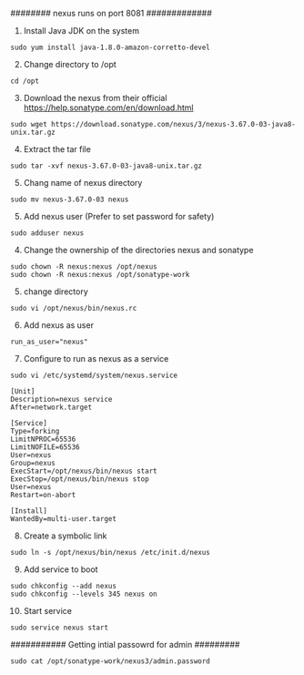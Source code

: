 ########   nexus runs on port 8081 #############



1. Install Java JDK on the system

```
sudo yum install java-1.8.0-amazon-corretto-devel
```

2. Change directory to /opt

```
cd /opt
```

3. Download the nexus from their official https://help.sonatype.com/en/download.html

```
sudo wget https://download.sonatype.com/nexus/3/nexus-3.67.0-03-java8-unix.tar.gz
```

4. Extract the tar file

```
sudo tar -xvf nexus-3.67.0-03-java8-unix.tar.gz
```

5. Chang name of nexus directory 

```
sudo mv nexus-3.67.0-03 nexus
```

5. Add nexus user (Prefer to set password for safety)

```
sudo adduser nexus
```

4. Change the ownership of the directories nexus and sonatype

```
sudo chown -R nexus:nexus /opt/nexus
sudo chown -R nexus:nexus /opt/sonatype-work
```

5. change directory 

```
sudo vi /opt/nexus/bin/nexus.rc
```

6. Add nexus as user

```
run_as_user="nexus"
```

7. Configure to run as nexus as a service

```
sudo vi /etc/systemd/system/nexus.service
```
```
[Unit]
Description=nexus service
After=network.target

[Service]
Type=forking
LimitNPROC=65536
LimitNOFILE=65536
User=nexus
Group=nexus
ExecStart=/opt/nexus/bin/nexus start
ExecStop=/opt/nexus/bin/nexus stop
User=nexus
Restart=on-abort

[Install]
WantedBy=multi-user.target
```

8. Create a symbolic link

```
sudo ln -s /opt/nexus/bin/nexus /etc/init.d/nexus
```

9. Add service to boot

```
sudo chkconfig --add nexus
sudo chkconfig --levels 345 nexus on
```

10. Start service

```
sudo service nexus start
```


########### Getting intial passowrd for admin #########

```
sudo cat /opt/sonatype-work/nexus3/admin.password
```
